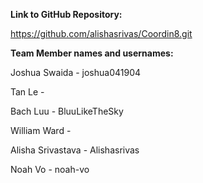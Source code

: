 **Link to GitHub Repository:** 

https://github.com/alishasrivas/Coordin8.git


**Team Member names and usernames:**

Joshua Swaida - joshua041904

Tan Le - 

Bach Luu - BluuLikeTheSky

William Ward - 

Alisha Srivastava - Alishasrivas

Noah Vo - noah-vo
